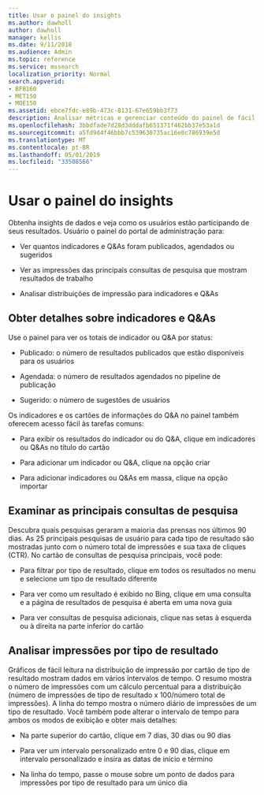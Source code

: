 ```yaml
---
title: Usar o painel do insights
ms.author: dawholl
author: dawholl
manager: kellis
ms.date: 9/11/2018
ms.audience: Admin
ms.topic: reference
ms.service: mssearch
localization_priority: Normal
search.appverid:
- BFB160
- MET150
- MOE150
ms.assetid: ebce7fdc-e89b-473c-8131-67e659bb3f73
description: Analisar métricas e gerenciar conteúdo do painel de fácil utilização no portal de administração de pesquisa da Microsoft
ms.openlocfilehash: 3bbdfade7d28d3dddafb651371f462bb37e53a1d
ms.sourcegitcommit: a5fd9d4f46bbb7c539630735ac16e0c786939e5d
ms.translationtype: MT
ms.contentlocale: pt-BR
ms.lasthandoff: 05/01/2019
ms.locfileid: "33508566"
---
```

# <a name="use-the-insights-dashboard"></a>Usar o painel do insights

Obtenha insights de dados e veja como os usuários estão participando de seus resultados. Usuário o painel do portal de administração para:
  
- Ver quantos indicadores e Q&As foram publicados, agendados ou sugeridos
    
- Ver as impressões das principais consultas de pesquisa que mostram resultados de trabalho
    
- Analisar distribuições de impressão para indicadores e Q&As
    
## <a name="get-details-about-bookmarks-and-qas"></a>Obter detalhes sobre indicadores e Q&As

Use o painel para ver os totais de indicador ou Q&A por status:
  
- Publicado: o número de resultados publicados que estão disponíveis para os usuários
    
- Agendada: o número de resultados agendados no pipeline de publicação
    
- Sugerido: o número de sugestões de usuários
    
Os indicadores e os cartões de informações do Q&A no painel também oferecem acesso fácil às tarefas comuns:
  
- Para exibir os resultados do indicador ou do Q&A, clique em indicadores ou Q&As no título do cartão
    
- Para adicionar um indicador ou Q&A, clique na opção criar
    
- Para adicionar indicadores ou Q&As em massa, clique na opção importar
    
## <a name="review-top-search-queries"></a>Examinar as principais consultas de pesquisa

Descubra quais pesquisas geraram a maioria das prensas nos últimos 90 dias. As 25 principais pesquisas de usuário para cada tipo de resultado são mostradas junto com o número total de impressões e sua taxa de cliques (CTR). No cartão de consultas de pesquisa principais, você pode:
  
- Para filtrar por tipo de resultado, clique em todos os resultados no menu e selecione um tipo de resultado diferente
    
- Para ver como um resultado é exibido no Bing, clique em uma consulta e a página de resultados de pesquisa é aberta em uma nova guia
    
- Para ver consultas de pesquisa adicionais, clique nas setas à esquerda ou à direita na parte inferior do cartão
    
## <a name="analyze-impressions-by-result-type"></a>Analisar impressões por tipo de resultado

Gráficos de fácil leitura na distribuição de impressão por cartão de tipo de resultado mostram dados em vários intervalos de tempo. O resumo mostra o número de impressões com um cálculo percentual para a distribuição (número de impressões de tipo de resultado x 100/número total de impressões). A linha do tempo mostra o número diário de impressões de um tipo de resultado. Você também pode alterar o intervalo de tempo para ambos os modos de exibição e obter mais detalhes:
  
- Na parte superior do cartão, clique em 7 dias, 30 dias ou 90 dias
    
- Para ver um intervalo personalizado entre 0 e 90 dias, clique em intervalo personalizado e insira as datas de início e término
    
- Na linha do tempo, passe o mouse sobre um ponto de dados para impressões por tipo de resultado para um único dia

  

